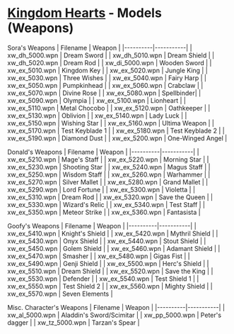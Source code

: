 # [Kingdom Hearts](index.md) - Models (Weapons)

Sora's Weapons
| Filename | Weapon | 
|----------|-----------|
| xw_dh_5000.wpn | Dream Sword |
| xw_dh_5010.wpn | Dream Shield |
| xw_dh_5020.wpn | Dream Rod |
| xw_di_5000.wpn | Wooden Sword |
| xw_ex_5010.wpn | Kingdom Key |
| xw_ex_5020.wpn | Jungle King |
| xw_ex_5030.wpn | Three Wishes |
| xw_ex_5040.wpn | Fairy Harp |
| xw_ex_5050.wpn | Pumpkinhead |
| xw_ex_5060.wpn | Crabclaw |
| xw_ex_5070.wpn | Divine Rose |
| xw_ex_5080.wpn | Spellbinder|
| xw_ex_5090.wpn | Olympia |
| xw_ex_5100.wpn | Lionheart |
| xw_ex_5110.wpn | Metal Chocobo |
| xw_ex_5120.wpn | Oathkeeper |
| xw_ex_5130.wpn | Oblivion |
| xw_ex_5140.wpn | Lady Luck |
| xw_ex_5150.wpn | Wishing Star |
| xw_ex_5160.wpn | Ultima Weapon |
| xw_ex_5170.wpn | Test Keyblade 1 |
| xw_ex_5180.wpn | Test Keyblade 2 |
| xw_ex_5190.wpn | Diamond Dust |
| xw_ex_5200.wpn | One-Winged Angel |

Donald's Weapons
| Filename | Weapon | 
|----------|-----------|
| xw_ex_5210.wpn | Mage's Staff |
| xw_ex_5220.wpn | Morning Star |
| xw_ex_5230.wpn | Shooting Star |
| xw_ex_5240.wpn | Magus Staff |
| xw_ex_5250.wpn | Wisdom Staff |
| xw_ex_5260.wpn | Warhammer |
| xw_ex_5270.wpn | Silver Mallet |
| xw_ex_5280.wpn | Grand Mallet |
| xw_ex_5290.wpn | Lord Fortune |
| xw_ex_5300.wpn | Violetta |
| xw_ex_5310.wpn | Dream Rod |
| xw_ex_5320.wpn | Save the Queen |
| xw_ex_5330.wpn | Wizard's Relic |
| xw_ex_5340.wpn | Test Staff |
| xw_ex_5350.wpn | Meteor Strike |
| xw_ex_5360.wpn | Fantasista |

Goofy's Weapons
| Filename | Weapon | 
|----------|-----------|
| xw_ex_5410.wpn | Knight's Shield |
| xw_ex_5420.wpn | Mythril Shield |
| xw_ex_5430.wpn | Onyx Shield |
| xw_ex_5440.wpn | Stout Shield |
| xw_ex_5450.wpn | Golem Shield |
| xw_ex_5460.wpn | Adamant Shield |
| xw_ex_5470.wpn | Smasher |
| xw_ex_5480.wpn | Gigas Fist |
| xw_ex_5490.wpn | Genji Shield |
| xw_ex_5500.wpn | Herc's Shield |
| xw_ex_5510.wpn | Dream Shield |
| xw_ex_5520.wpn | Save the King |
| xw_ex_5530.wpn | Defender |
| xw_ex_5540.wpn | Test Shield 1 |
| xw_ex_5550.wpn | Test Shield 2 |
| xw_ex_5560.wpn | Mighty Shield |
| xw_ex_5570.wpn | Seven Elements |

Misc. Character's Weapons
| Filename | Weapon | 
|----------|-----------|
| xw_al_5000.wpn | Aladdin's Sword/Scimitar |
| xw_pp_5000.wpn | Peter's dagger |
| xw_tz_5000.wpn | Tarzan's Spear |
